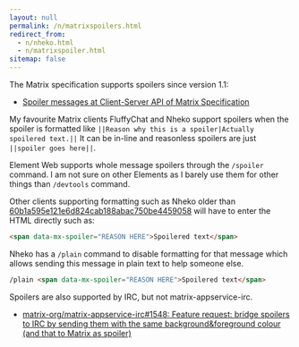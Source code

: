 ```yaml
---
layout: null
permalink: /n/matrixspoilers.html
redirect_from:
  - n/nheko.html
  - n/matrixspoiler.html
sitemap: false
---
```


The Matrix specification supports spoilers since version 1.1:

- [Spoiler messages at Client-Server API of Matrix Specification](https://spec.matrix.org/latest/client-server-api/#spoiler-messages)

My favourite Matrix clients FluffyChat and Nheko support spoilers when
the spoiler is formatted like `||Reason why this is a spoiler|Actually
spoilered text.||` It can be in-line and reasonless spoilers are just
`||spoiler goes here||`.

Element Web supports whole message spoilers through the `/spoiler` command.
I am not sure on other Elements as I barely use them for other things than
`/devtools` command.

Other clients supporting formatting such as Nheko older than [60b1a595e121e6d824cab188abac750be4459058](https://github.com/Nheko-Reborn/nheko/commit/60b1a595e121e6d824cab188abac750be4459058)
will have to enter the HTML directly such as:

```html
<span data-mx-spoiler="REASON HERE">Spoilered text</span>
```

Nheko has a `/plain` command to disable formatting for that message which
allows sending this message in plain text to help someone else.

```html
/plain <span data-mx-spoiler="REASON HERE">Spoilered text</span>
```

Spoilers are also supported by IRC, but not matrix-appservice-irc.

- [matrix-org/matrix-appservice-irc#1548: Feature request: bridge spoilers to IRC by sending them with the same background&foreground colour (and that to Matrix as spoiler)](https://github.com/matrix-org/matrix-appservice-irc/issues/1548)
